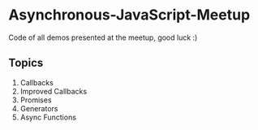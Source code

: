 # Asynchronous-JavaScript-Meetup
Code of all demos presented at the meetup, good luck :)

## Topics
1. Callbacks
2. Improved Callbacks
3. Promises
4. Generators
5. Async Functions
